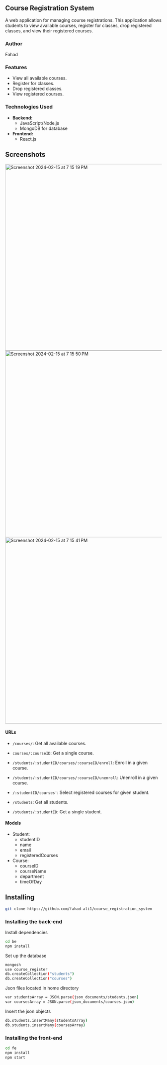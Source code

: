 ## Course Registration System

A web application for managing course registrations. This application allows students to view available courses, register for classes, drop registered classes, and view their registered courses.

### Author
Fahad

### Features

- View all available courses.
- Register for classes.
- Drop registered classes.
- View registered courses.

### Technologies Used

- **Backend:**
  - JavaScript/Node.js
  - MongoDB for database
- **Frontend:**
  - React.js

## Screenshots
<img width="600" alt="Screenshot 2024-02-15 at 7 15 19 PM" src="https://github.com/fahad-ali1/course_registration_system/assets/97869609/7413f0c5-0b67-4ecb-a41f-8411a48a58b1">
<img width="600" alt="Screenshot 2024-02-15 at 7 15 50 PM" src="https://github.com/fahad-ali1/course_registration_system/assets/97869609/df475b67-64f1-43ec-813d-8e3cd74710c8">
<img width="600" alt="Screenshot 2024-02-15 at 7 15 41 PM" src="https://github.com/fahad-ali1/course_registration_system/assets/97869609/7aed55fb-f5f4-4ab8-b2c5-881f62b793b5">

#### URLs

- `/courses/`: Get all available courses.
- `courses/:courseID`: Get a single course.

- `/students/:studentID/courses/:courseID/enroll`: Enroll in a given course.
- `/students/:studentID/courses/:courseID/unenroll`: Unenroll in a given course.
- `/:studentID/courses'`: Select registered courses for given student.
  
- `/students`: Get all students.
- `/students/:studentID`: Get a single student.

#### Models

- Student:
  - studentID
  - name
  - email
  - registeredCourses
- Course:
  - courseID
  - courseName
  - department
  - timeOfDay

## Installing
```bash
git clone https://github.com/fahad-ali1/course_registration_system
```

### Installing the back-end
Install dependencies
```bash
cd be
npm install
```

Set up the database
```bash
mongosh
use course_register
db.createCollection("students")
db.createCollection("courses")
```

Json files located in home directory
```bash
var studentsArray = JSON.parse(json_documents/students.json)
var coursesArray = JSON.parse(json_documents/courses.json)
```

Insert the json objects
```bash
db.students.insertMany(studentsArray)
db.students.insertMany(coursesArray)
```

### Installing the front-end
```bash
cd fe
npm install
npm start
```
